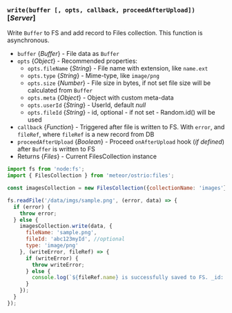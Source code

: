 ### `write(buffer [, opts, callback, proceedAfterUpload])` [*Server*]

Write `Buffer` to FS and add record to Files collection. This function is asynchronous.

- `buffer` {*Buffer*} - File data as `Buffer`
- `opts` {*Object*} - Recommended properties:
  - `opts.fileName` {*String*} - File name with extension, like `name.ext`
  - `opts.type` {*String*} - Mime-type, like `image/png`
  - `opts.size` {*Number*} - File size in bytes, if not set file size will be calculated from `Buffer`
  - `opts.meta` {*Object*} - Object with custom meta-data
  - `opts.userId` {*String*} - UserId, default *null*
  - `opts.fileId` {*String*} - id, optional - if not set - Random.id() will be used
- `callback` {*Function*} - Triggered after file is written to FS. With `error`, and `fileRef`, where `fileRef` is a new record from DB
- `proceedAfterUpload` {*Boolean*} - Proceed `onAfterUpload` hook (*if defined*) after `Buffer` is written to FS
- Returns {*Files*} - Current FilesCollection instance

```js
import fs from 'node:fs';
import { FilesCollection } from 'meteor/ostrio:files';

const imagesCollection = new FilesCollection({collectionName: 'images'});

fs.readFile('/data/imgs/sample.png', (error, data) => {
  if (error) {
    throw error;
  } else {
    imagesCollection.write(data, {
      fileName: 'sample.png',
      fileId: 'abc123myId', //optional
      type: 'image/png'
    }, (writeError, fileRef) => {
      if (writeError) {
        throw writeError;
      } else {
        console.log(`${fileRef.name} is successfully saved to FS. _id: ${fileRef._id}`);
      }
    });
  }
});
```
